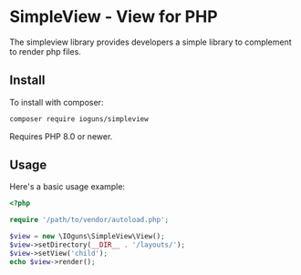 # SimpleView - View for PHP

The simpleview library provides developers a simple library to complement to render php files.

## Install

To install with composer:

```sh
composer require ioguns/simpleview
```

Requires PHP 8.0 or newer.

## Usage

Here's a basic usage example:

```php
<?php

require '/path/to/vendor/autoload.php';

$view = new \IOguns\SimpleView\View();
$view->setDirectory(__DIR__ . '/layouts/');
$view->setView('child');
echo $view->render();
```